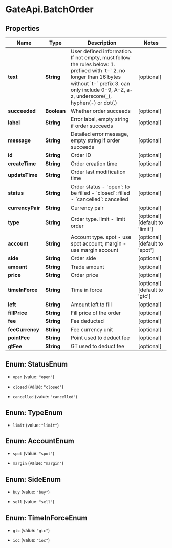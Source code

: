 # GateApi.BatchOrder

## Properties
Name | Type | Description | Notes
------------ | ------------- | ------------- | -------------
**text** | **String** | User defined information. If not empty, must follow the rules below:  1. prefixed with &#x60;t-&#x60; 2. no longer than 16 bytes without &#x60;t-&#x60; prefix 3. can only include 0-9, A-Z, a-z, underscore(_), hyphen(-) or dot(.)  | [optional] 
**succeeded** | **Boolean** | Whether order succeeds | [optional] 
**label** | **String** | Error label, empty string if order succeeds | [optional] 
**message** | **String** | Detailed error message, empty string if order succeeds | [optional] 
**id** | **String** | Order ID | [optional] 
**createTime** | **String** | Order creation time | [optional] 
**updateTime** | **String** | Order last modification time | [optional] 
**status** | **String** | Order status  - &#x60;open&#x60;: to be filled - &#x60;closed&#x60;: filled - &#x60;cancelled&#x60;: cancelled | [optional] 
**currencyPair** | **String** | Currency pair | [optional] 
**type** | **String** | Order type. limit - limit order | [optional] [default to &#39;limit&#39;]
**account** | **String** | Account type. spot - use spot account; margin - use margin account | [optional] [default to &#39;spot&#39;]
**side** | **String** | Order side | [optional] 
**amount** | **String** | Trade amount | [optional] 
**price** | **String** | Order price | [optional] 
**timeInForce** | **String** | Time in force | [optional] [default to &#39;gtc&#39;]
**left** | **String** | Amount left to fill | [optional] 
**fillPrice** | **String** | Fill price of the order | [optional] 
**fee** | **String** | Fee deducted | [optional] 
**feeCurrency** | **String** | Fee currency unit | [optional] 
**pointFee** | **String** | Point used to deduct fee | [optional] 
**gtFee** | **String** | GT used to deduct fee | [optional] 


<a name="StatusEnum"></a>
## Enum: StatusEnum


* `open` (value: `"open"`)

* `closed` (value: `"closed"`)

* `cancelled` (value: `"cancelled"`)




<a name="TypeEnum"></a>
## Enum: TypeEnum


* `limit` (value: `"limit"`)




<a name="AccountEnum"></a>
## Enum: AccountEnum


* `spot` (value: `"spot"`)

* `margin` (value: `"margin"`)




<a name="SideEnum"></a>
## Enum: SideEnum


* `buy` (value: `"buy"`)

* `sell` (value: `"sell"`)




<a name="TimeInForceEnum"></a>
## Enum: TimeInForceEnum


* `gtc` (value: `"gtc"`)

* `ioc` (value: `"ioc"`)




